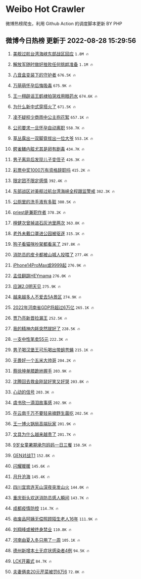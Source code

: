# Weibo Hot Crawler 



微博热榜爬虫，利用 Github Action 的调度脚本更新 BY PHP 


## 微博今日热榜 更新于 2022-08-28 15:29:56 
1. [美舰过航台湾海峡东部战区回应](https://s.weibo.com/weibo?q=%23%E7%BE%8E%E8%88%B0%E8%BF%87%E8%88%AA%E5%8F%B0%E6%B9%BE%E6%B5%B7%E5%B3%A1%E4%B8%9C%E9%83%A8%E6%88%98%E5%8C%BA%E5%9B%9E%E5%BA%94%23&Refer=top) `1.8M 🔥` 

1. [解放军随时做好挫败任何挑衅准备](https://s.weibo.com/weibo?q=%23%E8%A7%A3%E6%94%BE%E5%86%9B%E9%9A%8F%E6%97%B6%E5%81%9A%E5%A5%BD%E6%8C%AB%E8%B4%A5%E4%BB%BB%E4%BD%95%E6%8C%91%E8%A1%85%E5%87%86%E5%A4%87%23&Refer=top) `1.1M 🔥` 

1. [八音盒变装下的守护者](https://s.weibo.com/weibo?q=%23%E5%85%AB%E9%9F%B3%E7%9B%92%E5%8F%98%E8%A3%85%E4%B8%8B%E7%9A%84%E5%AE%88%E6%8A%A4%E8%80%85%23&Refer=top) `676.5K 🔥` 

1. [万萌萌怀孕后悔吸毒](https://s.weibo.com/weibo?q=%23%E4%B8%87%E8%90%8C%E8%90%8C%E6%80%80%E5%AD%95%E5%90%8E%E6%82%94%E5%90%B8%E6%AF%92%23&Refer=top) `675.9K 🔥` 

1. [王一栩辟谣王鹤棣拍哭戏用眼药水](https://s.weibo.com/weibo?q=%23%E7%8E%8B%E4%B8%80%E6%A0%A9%E8%BE%9F%E8%B0%A3%E7%8E%8B%E9%B9%A4%E6%A3%A3%E6%8B%8D%E5%93%AD%E6%88%8F%E7%94%A8%E7%9C%BC%E8%8D%AF%E6%B0%B4%23&Refer=top) `674.6K 🔥` 

1. [为什么新中式穿搭火了](https://s.weibo.com/weibo?q=%23%E4%B8%BA%E4%BB%80%E4%B9%88%E6%96%B0%E4%B8%AD%E5%BC%8F%E7%A9%BF%E6%90%AD%E7%81%AB%E4%BA%86%23&Refer=top) `671.5K 🔥` 

1. [凌不疑程少商雨中公主抱花絮](https://s.weibo.com/weibo?q=%23%E5%87%8C%E4%B8%8D%E7%96%91%E7%A8%8B%E5%B0%91%E5%95%86%E9%9B%A8%E4%B8%AD%E5%85%AC%E4%B8%BB%E6%8A%B1%E8%8A%B1%E7%B5%AE%23&Refer=top) `657.1K 🔥` 

1. [公司要求一旦怀孕自动离职](https://s.weibo.com/weibo?q=%23%E5%85%AC%E5%8F%B8%E8%A6%81%E6%B1%82%E4%B8%80%E6%97%A6%E6%80%80%E5%AD%95%E8%87%AA%E5%8A%A8%E7%A6%BB%E8%81%8C%23&Refer=top) `558.7K 🔥` 

1. [草丛露出一双脚竟拔出一位大爷](https://s.weibo.com/weibo?q=%23%E8%8D%89%E4%B8%9B%E9%9C%B2%E5%87%BA%E4%B8%80%E5%8F%8C%E8%84%9A%E7%AB%9F%E6%8B%94%E5%87%BA%E4%B8%80%E4%BD%8D%E5%A4%A7%E7%88%B7%23&Refer=top) `553.1K 🔥` 

1. [鳄雀鳝内脏尤其是卵有剧毒](https://s.weibo.com/weibo?q=%23%E9%B3%84%E9%9B%80%E9%B3%9D%E5%86%85%E8%84%8F%E5%B0%A4%E5%85%B6%E6%98%AF%E5%8D%B5%E6%9C%89%E5%89%A7%E6%AF%92%23&Refer=top) `434.7K 🔥` 

1. [男子离异后发现儿子变侄子](https://s.weibo.com/weibo?q=%23%E7%94%B7%E5%AD%90%E7%A6%BB%E5%BC%82%E5%90%8E%E5%8F%91%E7%8E%B0%E5%84%BF%E5%AD%90%E5%8F%98%E4%BE%84%E5%AD%90%23&Refer=top) `426.3K 🔥` 

1. [彩票中奖1000万有资格辞职吗](https://s.weibo.com/weibo?q=%23%E5%BD%A9%E7%A5%A8%E4%B8%AD%E5%A5%961000%E4%B8%87%E6%9C%89%E8%B5%84%E6%A0%BC%E8%BE%9E%E8%81%8C%E5%90%97%23&Refer=top) `415.2K 🔥` 

1. [限定团不限定感情](https://s.weibo.com/weibo?q=%23%E9%99%90%E5%AE%9A%E5%9B%A2%E4%B8%8D%E9%99%90%E5%AE%9A%E6%84%9F%E6%83%85%23&Refer=top) `392.4K 🔥` 

1. [东部战区对美舰过航台湾海峡全程跟监警戒](https://s.weibo.com/weibo?q=%E4%B8%9C%E9%83%A8%E6%88%98%E5%8C%BA%E5%AF%B9%E7%BE%8E%E8%88%B0%E8%BF%87%E8%88%AA%E5%8F%B0%E6%B9%BE%E6%B5%B7%E5%B3%A1%E5%85%A8%E7%A8%8B%E8%B7%9F%E7%9B%91%E8%AD%A6%E6%88%92&Refer=top) `382.3K 🔥` 

1. [公厕里的洗手液有多脏](https://s.weibo.com/weibo?q=%23%E5%85%AC%E5%8E%95%E9%87%8C%E7%9A%84%E6%B4%97%E6%89%8B%E6%B6%B2%E6%9C%89%E5%A4%9A%E8%84%8F%23&Refer=top) `380.5K 🔥` 

1. [priest是兼职作者](https://s.weibo.com/weibo?q=%23priest%E6%98%AF%E5%85%BC%E8%81%8C%E4%BD%9C%E8%80%85%23&Refer=top) `378.2K 🔥` 

1. [檀健次曾掉进石灰池里两次](https://s.weibo.com/weibo?q=%23%E6%AA%80%E5%81%A5%E6%AC%A1%E6%9B%BE%E6%8E%89%E8%BF%9B%E7%9F%B3%E7%81%B0%E6%B1%A0%E9%87%8C%E4%B8%A4%E6%AC%A1%23&Refer=top) `363.8K 🔥` 

1. [老外未戴口罩进公园被驱逐](https://s.weibo.com/weibo?q=%23%E8%80%81%E5%A4%96%E6%9C%AA%E6%88%B4%E5%8F%A3%E7%BD%A9%E8%BF%9B%E5%85%AC%E5%9B%AD%E8%A2%AB%E9%A9%B1%E9%80%90%23&Refer=top) `315.1K 🔥` 

1. [狗子看猫咪吵架都看呆了](https://s.weibo.com/weibo?q=%23%E7%8B%97%E5%AD%90%E7%9C%8B%E7%8C%AB%E5%92%AA%E5%90%B5%E6%9E%B6%E9%83%BD%E7%9C%8B%E5%91%86%E4%BA%86%23&Refer=top) `297.8K 🔥` 

1. [消防员的皮卡都被山城人投喂了](https://s.weibo.com/weibo?q=%23%E6%B6%88%E9%98%B2%E5%91%98%E7%9A%84%E7%9A%AE%E5%8D%A1%E9%83%BD%E8%A2%AB%E5%B1%B1%E5%9F%8E%E4%BA%BA%E6%8A%95%E5%96%82%E4%BA%86%23&Refer=top) `277.4K 🔥` 

1. [iPhone14ProMax或9999起](https://s.weibo.com/weibo?q=%23iPhone14ProMax%E6%88%969999%E8%B5%B7%23&Refer=top) `276.9K 🔥` 

1. [孟佳翻跳HEYmama](https://s.weibo.com/weibo?q=%23%E5%AD%9F%E4%BD%B3%E7%BF%BB%E8%B7%B3HEYmama%23&Refer=top) `276.0K 🔥` 

1. [应渊2.0明天见](https://s.weibo.com/weibo?q=%23%E5%BA%94%E6%B8%8A2.0%E6%98%8E%E5%A4%A9%E8%A7%81%23&Refer=top) `275.9K 🔥` 

1. [越来越多人不爱去5A景区](https://s.weibo.com/weibo?q=%23%E8%B6%8A%E6%9D%A5%E8%B6%8A%E5%A4%9A%E4%BA%BA%E4%B8%8D%E7%88%B1%E5%8E%BB5A%E6%99%AF%E5%8C%BA%23&Refer=top) `274.9K 🔥` 

1. [2022年河南省GDP将超过6万亿](https://s.weibo.com/weibo?q=%232022%E5%B9%B4%E6%B2%B3%E5%8D%97%E7%9C%81GDP%E5%B0%86%E8%B6%85%E8%BF%876%E4%B8%87%E4%BA%BF%23&Refer=top) `265.1K 🔥` 

1. [贾乃亮新晋捡漏王](https://s.weibo.com/weibo?q=%23%E8%B4%BE%E4%B9%83%E4%BA%AE%E6%96%B0%E6%99%8B%E6%8D%A1%E6%BC%8F%E7%8E%8B%23&Refer=top) `252.5K 🔥` 

1. [我的精神内耗突然就好了](https://s.weibo.com/weibo?q=%23%E6%88%91%E7%9A%84%E7%B2%BE%E7%A5%9E%E5%86%85%E8%80%97%E7%AA%81%E7%84%B6%E5%B0%B1%E5%A5%BD%E4%BA%86%23&Refer=top) `228.5K 🔥` 

1. [一支中性笔卖55元](https://s.weibo.com/weibo?q=%23%E4%B8%80%E6%94%AF%E4%B8%AD%E6%80%A7%E7%AC%94%E5%8D%9655%E5%85%83%23&Refer=top) `222.3K 🔥` 

1. [男子喝汉堡王可乐喝出带蛆苍蝇](https://s.weibo.com/weibo?q=%23%E7%94%B7%E5%AD%90%E5%96%9D%E6%B1%89%E5%A0%A1%E7%8E%8B%E5%8F%AF%E4%B9%90%E5%96%9D%E5%87%BA%E5%B8%A6%E8%9B%86%E8%8B%8D%E8%9D%87%23&Refer=top) `215.1K 🔥` 

1. [无畏好一个五米大帅哥](https://s.weibo.com/weibo?q=%23%E6%97%A0%E7%95%8F%E5%A5%BD%E4%B8%80%E4%B8%AA%E4%BA%94%E7%B1%B3%E5%A4%A7%E5%B8%85%E5%93%A5%23&Refer=top) `204.2K 🔥` 

1. [蔡徐坤单膝跪地握手](https://s.weibo.com/weibo?q=%23%E8%94%A1%E5%BE%90%E5%9D%A4%E5%8D%95%E8%86%9D%E8%B7%AA%E5%9C%B0%E6%8F%A1%E6%89%8B%23&Refer=top) `203.9K 🔥` 

1. [沈腾回去救金刚鼠好笑又好哭](https://s.weibo.com/weibo?q=%23%E6%B2%88%E8%85%BE%E5%9B%9E%E5%8E%BB%E6%95%91%E9%87%91%E5%88%9A%E9%BC%A0%E5%A5%BD%E7%AC%91%E5%8F%88%E5%A5%BD%E5%93%AD%23&Refer=top) `203.8K 🔥` 

1. [心动的信号](https://s.weibo.com/weibo?q=%E5%BF%83%E5%8A%A8%E7%9A%84%E4%BF%A1%E5%8F%B7&Refer=top) `203.3K 🔥` 

1. [虞书欣一滴泪故事感](https://s.weibo.com/weibo?q=%23%E8%99%9E%E4%B9%A6%E6%AC%A3%E4%B8%80%E6%BB%B4%E6%B3%AA%E6%95%85%E4%BA%8B%E6%84%9F%23&Refer=top) `202.9K 🔥` 

1. [在云南千万不要轻易摘野生菌吃](https://s.weibo.com/weibo?q=%23%E5%9C%A8%E4%BA%91%E5%8D%97%E5%8D%83%E4%B8%87%E4%B8%8D%E8%A6%81%E8%BD%BB%E6%98%93%E6%91%98%E9%87%8E%E7%94%9F%E8%8F%8C%E5%90%83%23&Refer=top) `202.5K 🔥` 

1. [王一博火锅局高端玩家](https://s.weibo.com/weibo?q=%23%E7%8E%8B%E4%B8%80%E5%8D%9A%E7%81%AB%E9%94%85%E5%B1%80%E9%AB%98%E7%AB%AF%E7%8E%A9%E5%AE%B6%23&Refer=top) `201.9K 🔥` 

1. [文具为什么越来越贵了](https://s.weibo.com/weibo?q=%23%E6%96%87%E5%85%B7%E4%B8%BA%E4%BB%80%E4%B9%88%E8%B6%8A%E6%9D%A5%E8%B6%8A%E8%B4%B5%E4%BA%86%23&Refer=top) `201.7K 🔥` 

1. [9岁女童暑期承包妈妈一日三餐](https://s.weibo.com/weibo?q=%239%E5%B2%81%E5%A5%B3%E7%AB%A5%E6%9A%91%E6%9C%9F%E6%89%BF%E5%8C%85%E5%A6%88%E5%A6%88%E4%B8%80%E6%97%A5%E4%B8%89%E9%A4%90%23&Refer=top) `158.5K 🔥` 

1. [GEN对战T1](https://s.weibo.com/weibo?q=%23GEN%E5%AF%B9%E6%88%98T1%23&Refer=top) `152.8K 🔥` 

1. [闪耀暖暖](https://s.weibo.com/weibo?q=%E9%97%AA%E8%80%80%E6%9A%96%E6%9A%96&Refer=top) `145.6K 🔥` 

1. [月升沧海](https://s.weibo.com/weibo?q=%23%E6%9C%88%E5%8D%87%E6%B2%A7%E6%B5%B7%23&Refer=top) `145.4K 🔥` 

1. [四川宜宾连天山深夜突发山火](https://s.weibo.com/weibo?q=%23%E5%9B%9B%E5%B7%9D%E5%AE%9C%E5%AE%BE%E8%BF%9E%E5%A4%A9%E5%B1%B1%E6%B7%B1%E5%A4%9C%E7%AA%81%E5%8F%91%E5%B1%B1%E7%81%AB%23&Refer=top) `144.0K 🔥` 

1. [重庆街头欢送消防员感人瞬间](https://s.weibo.com/weibo?q=%23%E9%87%8D%E5%BA%86%E8%A1%97%E5%A4%B4%E6%AC%A2%E9%80%81%E6%B6%88%E9%98%B2%E5%91%98%E6%84%9F%E4%BA%BA%E7%9E%AC%E9%97%B4%23&Refer=top) `143.7K 🔥` 

1. [成都疫情防控](https://s.weibo.com/weibo?q=%23%E6%88%90%E9%83%BD%E7%96%AB%E6%83%85%E9%98%B2%E6%8E%A7%23&Refer=top) `114.7K 🔥` 

1. [收废品阿姨无偿照顾陌生老人16年](https://s.weibo.com/weibo?q=%23%E6%94%B6%E5%BA%9F%E5%93%81%E9%98%BF%E5%A7%A8%E6%97%A0%E5%81%BF%E7%85%A7%E9%A1%BE%E9%99%8C%E7%94%9F%E8%80%81%E4%BA%BA16%E5%B9%B4%23&Refer=top) `111.9K 🔥` 

1. [刘翔峰或被终身禁业](https://s.weibo.com/weibo?q=%23%E5%88%98%E7%BF%94%E5%B3%B0%E6%88%96%E8%A2%AB%E7%BB%88%E8%BA%AB%E7%A6%81%E4%B8%9A%23&Refer=top) `110.8K 🔥` 

1. [河南由夏入冬只用了一周](https://s.weibo.com/weibo?q=%23%E6%B2%B3%E5%8D%97%E7%94%B1%E5%A4%8F%E5%85%A5%E5%86%AC%E5%8F%AA%E7%94%A8%E4%BA%86%E4%B8%80%E5%91%A8%23&Refer=top) `105.1K 🔥` 

1. [德州新增本土无症状感染者4例](https://s.weibo.com/weibo?q=%23%E5%BE%B7%E5%B7%9E%E6%96%B0%E5%A2%9E%E6%9C%AC%E5%9C%9F%E6%97%A0%E7%97%87%E7%8A%B6%E6%84%9F%E6%9F%93%E8%80%854%E4%BE%8B%23&Refer=top) `94.5K 🔥` 

1. [LCK开幕式](https://s.weibo.com/weibo?q=LCK%E5%BC%80%E5%B9%95%E5%BC%8F&Refer=top) `84.7K 🔥` 

1. [夫妻俩卖20元芹菜被罚6万6](https://s.weibo.com/weibo?q=%23%E5%A4%AB%E5%A6%BB%E4%BF%A9%E5%8D%9620%E5%85%83%E8%8A%B9%E8%8F%9C%E8%A2%AB%E7%BD%9A6%E4%B8%876%23&Refer=top) `72.0K 🔥` 

